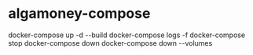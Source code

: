 # algamoney-compose
docker-compose up -d --build
docker-compose logs -f
docker-compose stop
docker-compose down
docker-compose down --volumes